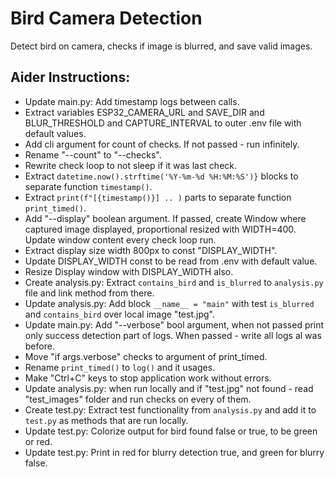 # Bird Camera Detection
Detect bird on camera, checks if image is blurred, and save valid images.

## Aider Instructions:
- Update main.py: Add timestamp logs between calls.
- Extract variables ESP32_CAMERA_URL and SAVE_DIR and BLUR_THRESHOLD and CAPTURE_INTERVAL to outer .env file with default values.
- Add cli argument for count of checks. If not passed - run infinitely.
- Rename "--count" to "--checks".
- Rewrite check loop to not sleep if it was last check.
- Extract `datetime.now().strftime('%Y-%m-%d %H:%M:%S')}` blocks to separate function `timestamp()`.
- Extract `print(f"[{timestamp()}] .. )` parts to separate function `print_timed()`.
- Add "--display" boolean argument. If passed, create Window where captured image displayed, proportional resized with WIDTH=400. Update window content every check loop run.
- Extract display size width 800px to const "DISPLAY_WIDTH".
- Update DISPLAY_WIDTH const to be read from .env with default value.
- Resize Display window with DISPLAY_WIDTH also.
- Create analysis.py: Extract `contains_bird` and `is_blurred` to `analysis.py` file and link method from there.
- Update analysis.py: Add block `__name__ = "main"` with test `is_blurred` and `contains_bird` over local image "test.jpg".
- Update main.py: Add "--verbose" bool argument, when not passed print only success detection part of logs. When passed - write all logs al was before.
- Move "if args.verbose" checks to argument of print_timed.
- Rename `print_timed()` to `log()` and it usages.
- Make "Ctrl+C" keys to stop application work without errors.
- Update analysis.py: when run locally and if "test.jpg" not found - read "test_images" folder and run checks on every of them.
- Create test.py: Extract test functionality from `analysis.py` and add it to `test.py` as methods that are run locally.
- Update test.py: Colorize output for bird found false or true, to be green or red.
- Update test.py: Print in red for blurry detection true, and green for blurry false.
